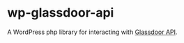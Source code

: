 # wp-glassdoor-api
A WordPress php library for interacting with [Glassdoor API](https://www.glassdoor.com/developer/index.htm).
